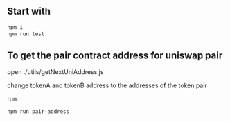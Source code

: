 ## Start with

```sh
npm i
npm run test
```

## To get the pair contract address for uniswap pair

open ./utils/getNextUniAddress.js 

change tokenA and tokenB address to the addresses of the token pair

run 

```sh
npm run pair-address
```